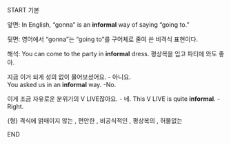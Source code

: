 START
기본

앞면:
In English, “gonna” is an **informal** way of saying “going to.”  

뒷면:
영어에서 “gonna”는 “going to”를 구어체로 줄여 쓴 비격식 표현이다.

해석:
You can come to the party in **informal** dress. 
평상복을 입고 파티에 와도 좋아.

지금 이거 되게 성의 없이 물어보셨어요. - 아니요.
You asked us in an **informal** way. -No.

이게 조금 자유로운 분위기의 V LIVE잖아요. - 네.
This V LIVE is quite **informal**. - Right.

{형} 격식에 얽매이지 않는 , 편안한 , 비공식적인 , 평상복의 , 허물없는
<!--ID: 1747104094489-->
END